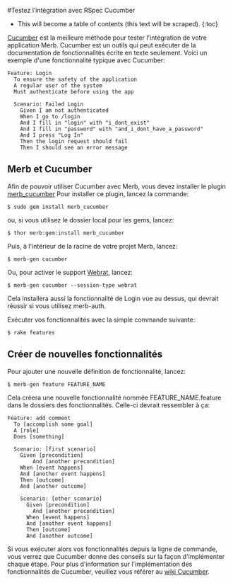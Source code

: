 #Testez l’intégration avec RSpec Cucumber

* This will become a table of contents (this text will be scraped).
{:toc}

[Cucumber][] est la meilleure méthode pour tester l'intégration de votre
application Merb.
Cucumber est un outils qui peut exécuter de la documentation de fonctionnalités écrite
en texte seulement.
Voici un exemple d'une fonctionnalité typique avec Cucumber:

    Feature: Login
      To ensure the safety of the application
      A regular user of the system
      Must authenticate before using the app

      Scenario: Failed Login
        Given I am not authenticated
        When I go to /login
        And I fill in "login" with "i_dont_exist"
        And I fill in "password" with "and_i_dont_have_a_password"
        And I press "Log In"
        Then the login request should fail
        Then I should see an error message

## Merb et Cucumber

Afin de pouvoir utiliser Cucumber avec Merb, vous devez installer le plugin 
[merb\_cucumber][]
Pour installer ce plugin, lancez la commande:

    $ sudo gem install merb_cucumber

ou, si vous utilisez le dossier local pour les gems, lancez:

    $ thor merb:gem:install merb_cucumber

Puis, à l'intérieur de la racine de votre projet Merb, lancez:

    $ merb-gen cucumber

Ou, pour activer le support [Webrat][], lancez:

    $ merb-gen cucumber --session-type webrat

Cela installera aussi la fonctionnalité de Login vue au dessus, qui devrait 
réussir si vous utilisez merb-auth.

Exécuter vos fonctionnalités avec la simple commande suivante:

    $ rake features

## Créer de nouvelles fonctionnalités

Pour ajouter une nouvelle définition de fonctionnalité, lancez:

    $ merb-gen feature FEATURE_NAME

Cela créera une nouvelle fonctionnalité nommée FEATURE\_NAME.feature dans
le dossiers des fonctionnalités. Celle-ci devrait ressembler à ça:

    Feature: add comment
      To [accomplish some goal]
      A [role]
      Does [something]

      Scenario: [first scenario]
        Given [precondition]
            And [another precondition]
        When [event happens]
        And [another event happens]
        Then [outcome]
        And [another outcome]

        Scenario: [other scenario]
          Given [precondition]
            And [another precondition]
          When [event happens]
          And [another event happens]
          Then [outcome]
          And [another outcome]

Si vous exécuter alors vos fonctionnalités depuis la ligne de commande,
vous verrez que Cucumber donne des conseils sur la façon d'implémenter
chaque étape.
Pour plus d'information sur l'implémentation des fonctionnalités de
Cucumber, veuillez vous référer au [wiki Cucumber][].

[Cucumber]:         http://github.com/aslakhellesoy/cucumber/wikis/home
[merb\_cucumber]:   http://github.com/david/merb_cucumber/tree/master
[Webrat]:           http://github.com/brynary/webrat/wikis
[wiki Cucumber]:    http://github.com/aslakhellesoy/cucumber/wikis/home
